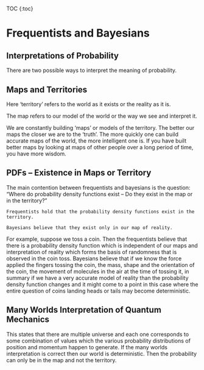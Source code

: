 #

TOC
{:toc}

# Frequentists and Bayesians

## Interpretations of Probability

There are two possible ways to interpret the meaning of probability.

## Maps and Territories

Here ‘territory’ refers to the world as it exists or the reality as it is.

The map refers to our model of the world or the way we see and interpret it.

We are constantly building ‘maps’ or models of the territory. The better our maps the closer we are to the ‘truth’. The more quickly one can build accurate maps of the world, the more intelligent one is. If you have built better maps by looking at maps of other people over a long period of time, you have more wisdom.


## PDFs – Existence in Maps or Territory

The main contention between frequentists and bayesians is the question: “Where do probability density functions exist – Do they exist in the map or in the territory?”

    Frequentists hold that the probability density functions exist in the territory. 

    Bayesians believe that they exist only in our map of reality. 

For example, suppose we toss a coin. Then the frequentists believe that there is a probability density function which is independent of our maps and interpretation of reality which forms the basis of randomness that is observed in the coin toss. Bayesians believe that if we know the force applied the fingers tossing the coin, the mass, shape and the orientation of the coin, the movement of molecules in the air at the time of tossing it, in summary if we have a very accurate model of reality than the probability density function changes and it might come to a point in this case where the entire question of coins landing heads or tails may become deterministic.

## Many Worlds Interpretation of Quantum Mechanics

This states that there are multiple universe and each one corresponds to some combination of values which the various probability distributions of position and momentum happen to generate. If the many worlds interpretation is correct then our world is deterministic. Then the probability can only be in the map and not the territory.
